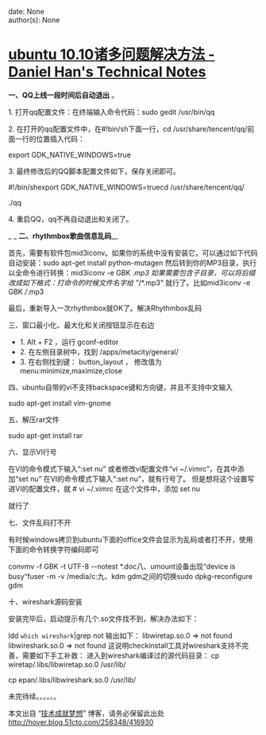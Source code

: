 
date: None  
author(s): None  

# [ubuntu 10.10诸多问题解决方法 - Daniel Han's Technical Notes](https://sites.google.com/site/xiangyangsite/home/technical-tips/linux-unix/ubuntu/ubuntu1010tips)

__**一、QQ上线一段时间后自动退出**__ 。

1\. 打开qq配置文件：在终端输入命令代码：sudo gedit /usr/bin/qq

2\. 在打开的qq配置文件中，在#!bin/sh下面一行，cd /usr/share/tencent/qq/前面一行的位置插入代码：

export GDK_NATIVE_WINDOWS=true

3\. 最终修改后的QQ脚本配置文件如下，保存关闭即可。

#!/bin/shexport GDK_NATIVE_WINDOWS=truecd /usr/share/tencent/qq/

./qq

4\. 重启QQ，qq不再自动退出和关闭了。

 _ _ **二、rhythmbox歌曲信息乱码**__

首先，需要有软件包mid3iconv。如果你的系统中没有安装它，可以通过如下代码自动安装：sudo apt-get install python-mutagen 然后转到你的MP3目录，执行以全命令进行转换：mid3iconv -e GBK *.mp3 如果需要包含子目录，可以将后缀改成如下格式：打命令的时候文件名字给 "*/*.mp3" 就行了。比如mid3iconv -e GBK */*.mp3 

最后，重新导入一次rhythmbox就OK了。解决Rhythmbox乱码

三、窗口最小化、最大化和关闭按钮显示在右边

  * 1\. Alt + F2 ，运行 gconf-editor
  * 2\. 在左侧目录树中，找到 /apps/metacity/general/
  * 3\. 在右侧找到键： button_layout ， 修改值为 menu:minimize,maximize,close



四、ubuntu自带的vi不支持backspace键和方向键，并且不支持中文输入

sudo apt-get install vim-gnome

五、解压rar文件

sudo apt-get install rar

六、显示VI行号

在VI的命令模式下输入“:set nu” 或者修改vi配置文件“vi ~/.vimrc”，在其中添加“set nu” 在VI的命令模式下输入“:set nu”，就有行号了。 但是想将这个设置写进VI的配置文件，就 # vi ~/.vimrc 在这个文件中，添加 set nu 

就行了

七、文件乱码打不开

有时候windows拷贝到ubuntu下面的office文件会显示为乱码或者打不开，使用下面的命令转换字符编码即可

convmv -f GBK -t UTF-8 --notest *.doc八、umount设备出现“device is busy“fuser -m -v /media/c:九、kdm gdm之间的切换sudo dpkg-reconfigure gdm

十、wireshark源码安装

安装完毕后，启动提示有几个.so文件找不到，解决办法如下：

ldd `which wireshark`|grep not 输出如下： libwiretap.so.0 => not found libwireshark.so.0 => not found 这说明checkinstall工具对wireshark支持不完善，需要如下手工补救： 进入到wireshark编译过的源代码目录： cp wiretap/.libs/libwiretap.so.0 /usr/lib/

cp epan/.libs/libwireshark.so.0 /usr/lib/

未完待续。。。。。。

本文出自 “[技术成就梦想](http://hover.blog.51cto.com/)” 博客，请务必保留此出处<http://hover.blog.51cto.com/258348/416930>


